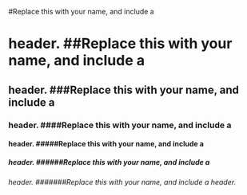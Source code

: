 #Replace this with your name, and include a <h1> header.
##Replace this with your name, and include a <h2> header.
  ###Replace this with your name, and include a <h3> header.
####Replace this with your name, and include a <h4> header.
#####Replace this with your name, and include a <h5> header.
######Replace this with your name, and include a <h6> header.
#######Replace this with your name, and include a <h7> header.
